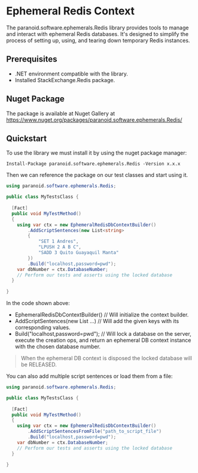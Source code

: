 # Ephemeral Redis Context

The paranoid.software.ephemerals.Redis library provides tools to manage and interact with ephemeral Redis databases. It's designed to simplify the process of setting up, using, and tearing down temporary Redis instances.

## Prerequisites

  - .NET environment compatible with the library.
  - Installed StackExchange.Redis package.

## Nuget Package

The package is available at Nuget Gallery at https://www.nuget.org/packages/paranoid.software.ephemerals.Redis/

## Quickstart

To use the library we must install it by using the nuget package manager:

```shell
Install-Package paranoid.software.ephemerals.Redis -Version x.x.x
```

Then we can reference the package on our test classes and start using it.

```csharp
using paranoid.software.ephemerals.Redis;

public class MyTestsClass {
  
  [Fact]
  public void MyTestMethod()
  {
    using var ctx = new EphemeralRedisDbContextBuilder()
        .AddScriptSentences(new List<string>
        {
            "SET 1 Andres",
            "LPUSH 2 A B C",
            "SADD 3 Quito Guayaquil Manta"
        })
        .Build("localhost,password=pwd");
    var dbNumber = ctx.DatabaseNumber;
    // Perform our tests and asserts using the locked database
  }
  
}
```

In the code shown above:

- EphemeralRedisDbContextBuilder() // Will initialize the context builder.
- AddScriptSentences(new List<string> ...) // Will add the given keys with its corresponding values.
- Build("localhost,password=pwd"); // Will lock a database on the server, execute the creation ops, and return an ephemeral DB context instance with the chosen database number.

> When the ephemeral DB context is disposed the locked database will be RELEASED.

You can also add multiple script sentences or load them from a file:

```csharp
using paranoid.software.ephemerals.Redis;

public class MyTestsClass {
  
  [Fact]
  public void MyTestMethod()
  {
    using var ctx = new EphemeralRedisDbContextBuilder()
        .AddScriptSentencesFromFile("path_to_script_file")
        .Build("localhost,password=pwd");
    var dbNumber = ctx.DatabaseNumber;
    // Perform our tests and asserts using the locked database
  }
  
}
```
